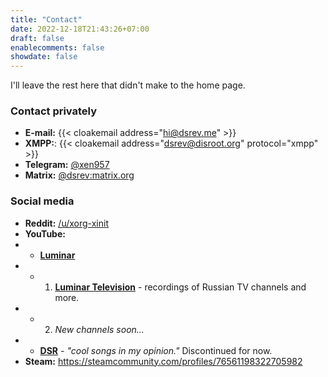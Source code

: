 ```yaml
---
title: "Contact"
date: 2022-12-18T21:43:26+07:00
draft: false
enablecomments: false
showdate: false
---
```


I'll leave the rest here that didn't make to the home page.

### Contact privately

- **E-mail:** {{< cloakemail address="hi@dsrev.me" >}}
- **XMPP:**: {{< cloakemail address="dsrev@disroot.org" protocol="xmpp" >}}
- **Telegram:** [@xen957](https://t.me/xen957)
- **Matrix:** [@dsrev:matrix.org](https://matrix.to/#/@dsrev:matrix.org)

### Social media

- **Reddit:** [/u/xorg-xinit](https://reddit.com/u/xorg-xinit/)
- **YouTube:**
- - **[Luminar](https://luminar.one/)**
- - 1. **[Luminar Television](https://www.youtube.com/@LuminarTV)** - recordings of Russian TV channels and more.
- - 2. *New channels soon...*
- - **[DSR](https://www.youtube.com/@DSRAudio)** - *"cool songs in my opinion."* Discontinued for now.
- **Steam:** https://steamcommunity.com/profiles/76561198322705982
